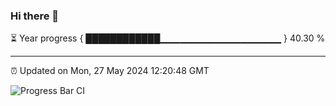 ### Hi there 👋

⏳ Year progress { ████████████▁▁▁▁▁▁▁▁▁▁▁▁▁▁▁▁▁▁ } 40.30 %

---

⏰ Updated on Mon, 27 May 2024 12:20:48 GMT

![Progress Bar CI](https://github.com/liununu/liununu/workflows/Progress%20Bar%20CI/badge.svg)
